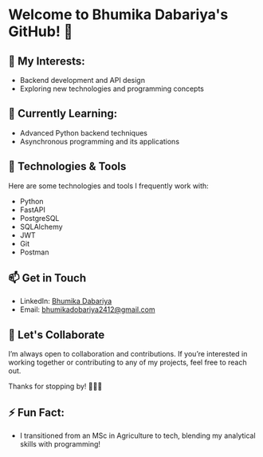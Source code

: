 # Welcome to Bhumika Dabariya's GitHub! 👋

## 👀 My Interests:
- Backend development and API design
- Exploring new technologies and programming concepts

## 🌱 Currently Learning:
- Advanced Python backend techniques
- Asynchronous programming and its applications

## 🔧 Technologies & Tools
Here are some technologies and tools I frequently work with:
- Python
- FastAPI
- PostgreSQL
- SQLAlchemy
- JWT
- Git
- Postman

## 📫 Get in Touch
- LinkedIn: [Bhumika Dabariya](https://www.linkedin.com/in/bhumika-dabariya)
- Email: [bhumikadobariya2412@gmail.com](mailto:bhumikadobariya2412@gmail.com)

## 🤝 Let's Collaborate
I’m always open to collaboration and contributions. If you’re interested in working together or contributing to any of my projects, feel free to reach out.

Thanks for stopping by! 👩‍💻🚀

## ⚡ Fun Fact:
- I transitioned from an MSc in Agriculture to tech, blending my analytical skills with programming!

